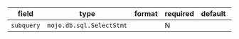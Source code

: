 | field | type | format | required | default | description |
|---|---|---|---|---|---|
| `subquery` | `mojo.db.sql.SelectStmt` |  | N |  |  |
